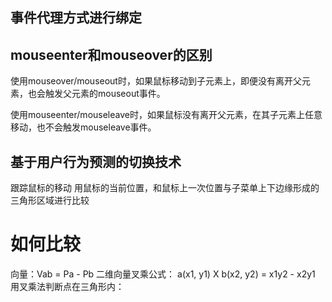 ## 事件代理方式进行绑定
## mouseenter和mouseover的区别
  使用mouseover/mouseout时，如果鼠标移动到子元素上，即便没有离开父元素，也会触发父元素的mouseout事件。

  使用mouseenter/mouseleave时，如果鼠标没有离开父元素，在其子元素上任意移动，也不会触发mouseleave事件。

## 基于用户行为预测的切换技术
  跟踪鼠标的移动
  用鼠标的当前位置，和鼠标上一次位置与子菜单上下边缘形成的三角形区域进行比较
# 如何比较
  向量：Vab = Pa - Pb
  二维向量叉乘公式： a(x1, y1) X b(x2, y2) = x1y2 - x2y1
  用叉乘法判断点在三角形内：